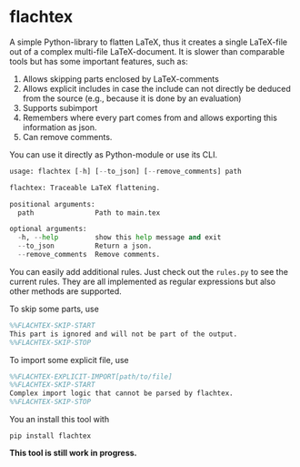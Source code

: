 # flachtex

A simple Python-library to flatten LaTeX, thus it creates a single LaTeX-file out of a 
complex multi-file LaTeX-document. It is slower than comparable tools but has some
important features, such as:
1. Allows skipping parts enclosed by LaTeX-comments
2. Allows explicit includes in case the include can not directly be deduced from the source (e.g., because it is done by an evaluation)
3. Supports subimport
4. Remembers where every part comes from and allows exporting this information as json.
5. Can remove comments.

You can use it directly as Python-module or use its CLI.

```python
usage: flachtex [-h] [--to_json] [--remove_comments] path

flachtex: Traceable LaTeX flattening.

positional arguments:
  path               Path to main.tex

optional arguments:
  -h, --help         show this help message and exit
  --to_json          Return a json.
  --remove_comments  Remove comments.
```

You can easily add additional rules. Just check out the `rules.py` to see the current
rules. They are all implemented as regular expressions but also other methods are
supported.

To skip some parts, use
```latex
%%FLACHTEX-SKIP-START
This part is ignored and will not be part of the output.
%%FLACHTEX-SKIP-STOP
```

To import some explicit file, use
```latex
%%FLACHTEX-EXPLICIT-IMPORT[path/to/file]
%%FLACHTEX-SKIP-START
Complex import logic that cannot be parsed by flachtex.
%%FLACHTEX-SKIP-STOP
```

You an install this tool with
``` 
pip install flachtex
```

**This tool is still work in progress.**